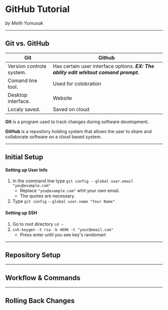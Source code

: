 # GitHub Tutorial

_by Melih Yumusak_

---
## Git vs. GitHub
 Git|Github 
 -------------------|-------------------
 Version controle system.| Has certain user interface options. ___**EX:** The ablity edit whitout comand prompt.___ 
 Comand line tool.| Used for colobration 
 Desktop interface. | Website
 Localy saved. | Saved on cloud 
**GIt** is a program used to track changes during software development.

**GitHub** is a repository holding system that allows the user to share and collaborate software on a cloud based system. 


---
## Initial Setup
#### Setting up **User Info**
 1. In the command line type `git config --global user.email "you@example.com"`
    - Replace `"you@example.com"` whit your own email. 
    - The quotes are necessary. 
 2. Type `git config` `--global user.name "Your Name"`

#### Setting up SSH 
 1. Go to root directory ` cd ~ `
 2. `ssh-keygen -t rsa -b 4096 -C "your@email.com"`
    - Press enter until you see key's randomart
---
## Repository Setup



---
## Workflow & Commands



---
## Rolling Back Changes